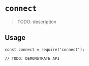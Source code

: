 # `connect`

> TODO: description

## Usage

```
const connect = require('connect');

// TODO: DEMONSTRATE API
```
